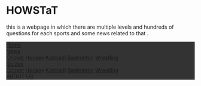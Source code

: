 # HOWSTaT
this is a webpage in which there are multiple levels and hundreds of questions for each sports and some news related to that .
<!DOCTYPE html>
<html>
<head>
<style>
ul {
    list-style-type: none;
    margin: 0;
    padding: 0;
    overflow: hidden;
    background-color: #333;
}

li {
    float: left;
}

li a, .dropbtn {
    display: inline-block;
    color: white;
    text-align: center;
    padding: 14px 16px;
    text-decoration: none;
}

li a:hover, .dropdown:hover .dropbtn {
    background-color: red;
}

li.dropdown {
    display: inline-block;
}

.dropdown-content {
    display: none;
    position: absolute;
    background-color: #f9f9f9;
    min-width: 160px;
    box-shadow: 0px 8px 16px 0px rgba(0,0,0,0.2);
    z-index: 1;
}

.dropdown-content a {
    color: black;
    padding: 12px 16px;
    text-decoration: none;
    display: block;
    text-align: left;
}

.dropdown-content a:hover {background-color: #f1f1f1}

.dropdown:hover .dropdown-content {
    display: block;
}
</style>
</head>
<body>

<ul>
  <li><a href="#home">Home</a></li>
  <li class="dropdown">
    <a href="javascript:void(0)" class="dropbtn">News</a>
    <div class="dropdown-content">
      <a href="#">Cricket</a>
      <a href="#">Hockey</a>
      <a href="#">Kabbadi</a>
      <a href="#">Badminton</a>
      <a href="#">Wrestling</a>
    </div>
    </li>
  
  <li class="dropdown">
    <a href="javascript:void(0)" class="dropbtn">Quizes</a>
    <div class="dropdown-content">
      <a href="#">Cricket</a>
      <a href="#">Hockey</a>
      <a href="#">Kabbadi</a>
      <a href="#">Badminton</a>
      <a href="#">Wrestling</a>
    </div>
  </li>
  <li><a href="#">ABOUT US</a></li>
</ul>


</body>
</html>
